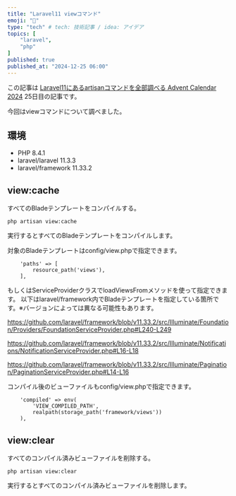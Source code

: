 ```yaml
---
title: "Laravel11 viewコマンド"
emoji: "🎉"
type: "tech" # tech: 技術記事 / idea: アイデア
topics: [
    "laravel",
    "php"
]
published: true
published_at: "2024-12-25 06:00"
---
```


この記事は [Laravel11にあるartisanコマンドを全部調べる Advent Calendar 2024](https://adventar.org/calendars/10674) 25日目の記事です。

今回はviewコマンドについて調べました。

## 環境

- PHP 8.4.1
- laravel/laravel 11.3.3
- laravel/framework 11.33.2

## view:cache

すべてのBladeテンプレートをコンパイルする。

```
php artisan view:cache
```

実行するとすべてのBladeテンプレートをコンパイルします。

対象のBladeテンプレートはconfig/view.phpで指定できます。

```php:config/view.php
    'paths' => [
        resource_path('views'),
    ],
```

もしくはServiceProviderクラスでloadViewsFromメソッドを使って指定できます。
以下はlaravel/framework内でBladeテンプレートを指定している箇所です。※バージョンによっては異なる可能性もあります。

https://github.com/laravel/framework/blob/v11.33.2/src/Illuminate/Foundation/Providers/FoundationServiceProvider.php#L240-L249

https://github.com/laravel/framework/blob/v11.33.2/src/Illuminate/Notifications/NotificationServiceProvider.php#L16-L18

https://github.com/laravel/framework/blob/v11.33.2/src/Illuminate/Pagination/PaginationServiceProvider.php#L14-L16


コンパイル後のビューファイルもconfig/view.phpで指定できます。

```php:config/view.php
    'compiled' => env(
        'VIEW_COMPILED_PATH',
        realpath(storage_path('framework/views'))
    ),
```


## view:clear

すべてのコンパイル済みビューファイルを削除する。

```
php artisan view:clear
```

実行するとすべてのコンパイル済みビューファイルを削除します。

